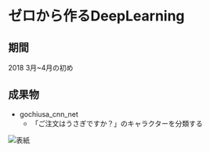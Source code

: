 # ゼロから作るDeepLearning

## 期間
2018 3月~4月の初め

## 成果物
- gochiusa_cnn_net
  - 「ご注文はうさぎですか？」のキャラクターを分類する

![表紙](https://www.oreilly.co.jp/books/images/picture978-4-87311-758-4.gif)
